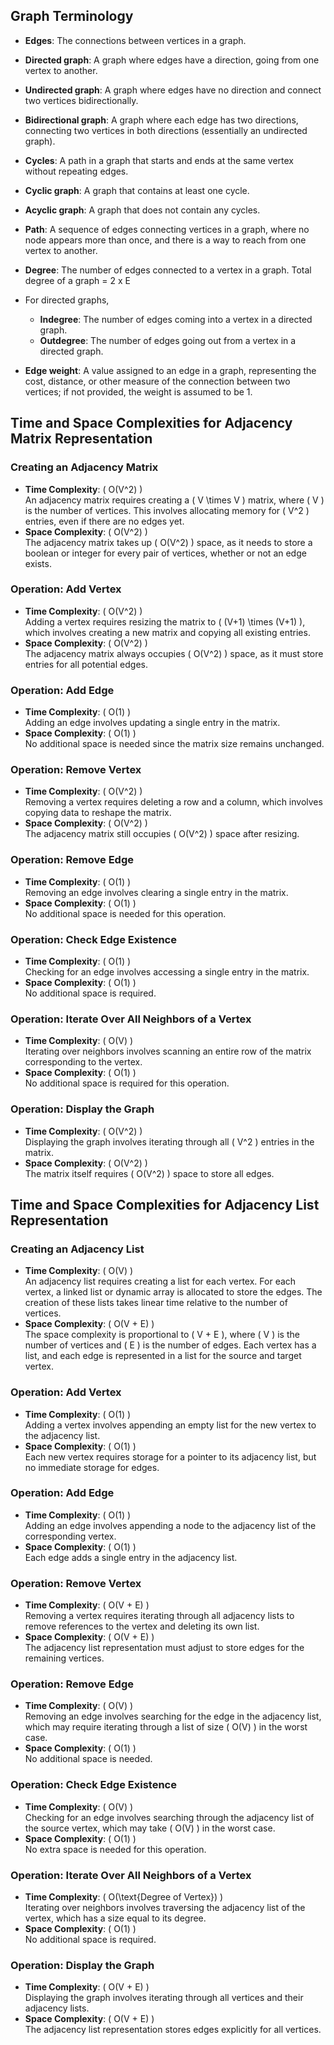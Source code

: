## Graph Terminology

- **Edges**: The connections between vertices in a graph.

- **Directed graph**: A graph where edges have a direction, going from one vertex to another.

- **Undirected graph**: A graph where edges have no direction and connect two vertices bidirectionally.

- **Bidirectional graph**: A graph where each edge has two directions, connecting two vertices in both directions (essentially an undirected graph).

- **Cycles**: A path in a graph that starts and ends at the same vertex without repeating edges.

- **Cyclic graph**: A graph that contains at least one cycle.

- **Acyclic graph**: A graph that does not contain any cycles.

- **Path**: A sequence of edges connecting vertices in a graph, where no node appears more than once, and there is a way to reach from one vertex to another.

- **Degree**: The number of edges connected to a vertex in a graph.
  Total degree of a graph = 2 x E

- For directed graphs,

  - **Indegree**: The number of edges coming into a vertex in a directed graph.
  - **Outdegree**: The number of edges going out from a vertex in a directed graph.

- **Edge weight**: A value assigned to an edge in a graph, representing the cost, distance, or other measure of the connection between two vertices; if not provided, the weight is assumed to be 1.

## Time and Space Complexities for Adjacency Matrix Representation

### Creating an Adjacency Matrix

- **Time Complexity**: \( O(V^2) \)  
  An adjacency matrix requires creating a \( V \times V \) matrix, where \( V \) is the number of vertices. This involves allocating memory for \( V^2 \) entries, even if there are no edges yet.
- **Space Complexity**: \( O(V^2) \)  
  The adjacency matrix takes up \( O(V^2) \) space, as it needs to store a boolean or integer for every pair of vertices, whether or not an edge exists.

### Operation: Add Vertex

- **Time Complexity**: \( O(V^2) \)  
  Adding a vertex requires resizing the matrix to \( (V+1) \times (V+1) \), which involves creating a new matrix and copying all existing entries.
- **Space Complexity**: \( O(V^2) \)  
  The adjacency matrix always occupies \( O(V^2) \) space, as it must store entries for all potential edges.

### Operation: Add Edge

- **Time Complexity**: \( O(1) \)  
  Adding an edge involves updating a single entry in the matrix.
- **Space Complexity**: \( O(1) \)  
  No additional space is needed since the matrix size remains unchanged.

### Operation: Remove Vertex

- **Time Complexity**: \( O(V^2) \)  
  Removing a vertex requires deleting a row and a column, which involves copying data to reshape the matrix.
- **Space Complexity**: \( O(V^2) \)  
  The adjacency matrix still occupies \( O(V^2) \) space after resizing.

### Operation: Remove Edge

- **Time Complexity**: \( O(1) \)  
  Removing an edge involves clearing a single entry in the matrix.
- **Space Complexity**: \( O(1) \)  
  No additional space is needed for this operation.

### Operation: Check Edge Existence

- **Time Complexity**: \( O(1) \)  
  Checking for an edge involves accessing a single entry in the matrix.
- **Space Complexity**: \( O(1) \)  
  No additional space is required.

### Operation: Iterate Over All Neighbors of a Vertex

- **Time Complexity**: \( O(V) \)  
  Iterating over neighbors involves scanning an entire row of the matrix corresponding to the vertex.
- **Space Complexity**: \( O(1) \)  
  No additional space is required for this operation.

### Operation: Display the Graph

- **Time Complexity**: \( O(V^2) \)  
  Displaying the graph involves iterating through all \( V^2 \) entries in the matrix.
- **Space Complexity**: \( O(V^2) \)  
  The matrix itself requires \( O(V^2) \) space to store all edges.

## Time and Space Complexities for Adjacency List Representation

### Creating an Adjacency List

- **Time Complexity**: \( O(V) \)  
  An adjacency list requires creating a list for each vertex. For each vertex, a linked list or dynamic array is allocated to store the edges. The creation of these lists takes linear time relative to the number of vertices.
- **Space Complexity**: \( O(V + E) \)  
  The space complexity is proportional to \( V + E \), where \( V \) is the number of vertices and \( E \) is the number of edges. Each vertex has a list, and each edge is represented in a list for the source and target vertex.

### Operation: Add Vertex

- **Time Complexity**: \( O(1) \)  
  Adding a vertex involves appending an empty list for the new vertex to the adjacency list.
- **Space Complexity**: \( O(1) \)  
  Each new vertex requires storage for a pointer to its adjacency list, but no immediate storage for edges.

### Operation: Add Edge

- **Time Complexity**: \( O(1) \)  
  Adding an edge involves appending a node to the adjacency list of the corresponding vertex.
- **Space Complexity**: \( O(1) \)  
  Each edge adds a single entry in the adjacency list.

### Operation: Remove Vertex

- **Time Complexity**: \( O(V + E) \)  
  Removing a vertex requires iterating through all adjacency lists to remove references to the vertex and deleting its own list.
- **Space Complexity**: \( O(V + E) \)  
  The adjacency list representation must adjust to store edges for the remaining vertices.

### Operation: Remove Edge

- **Time Complexity**: \( O(V) \)  
  Removing an edge involves searching for the edge in the adjacency list, which may require iterating through a list of size \( O(V) \) in the worst case.
- **Space Complexity**: \( O(1) \)  
  No additional space is needed.

### Operation: Check Edge Existence

- **Time Complexity**: \( O(V) \)  
  Checking for an edge involves searching through the adjacency list of the source vertex, which may take \( O(V) \) in the worst case.
- **Space Complexity**: \( O(1) \)  
  No extra space is needed for this operation.

### Operation: Iterate Over All Neighbors of a Vertex

- **Time Complexity**: \( O(\text{Degree of Vertex}) \)  
  Iterating over neighbors involves traversing the adjacency list of the vertex, which has a size equal to its degree.
- **Space Complexity**: \( O(1) \)  
  No additional space is required.

### Operation: Display the Graph

- **Time Complexity**: \( O(V + E) \)  
  Displaying the graph involves iterating through all vertices and their adjacency lists.
- **Space Complexity**: \( O(V + E) \)  
  The adjacency list representation stores edges explicitly for all vertices.
